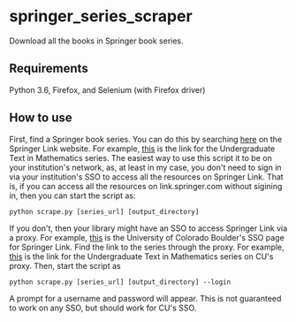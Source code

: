 # springer_series_scraper

Download all the books in Springer book series. 

## Requirements

Python 3.6, Firefox, and Selenium (with Firefox driver)

## How to use

First, find a Springer book series. You can do this by searching 
[here](https://link.springer.com/search?query=&facet-content-type=%22BookSeries%22) on the Springer Link
website. For example, [this](https://link.springer.com/search?facet-series=%22666%22&facet-content-type=%22Book%22)
is the link for the Undergraduate Text in Mathematics series.
The easiest way to use this script it to be on your institution's network, as, at least in my case,
you don't need to sign in via your institution's SSO to access all the resources on Springer Link. That is,
if you can access all the resources on link.springer.com without sigining in, then you can start the script 
as:

    python scrape.py [series_url] [output_directory]

If you don't, then your library might have an SSO to access Springer Link via a proxy. For 
example, [this](https://libguides.colorado.edu/25295783) is the University of Colorado Boulder's SSO page 
for Springer Link. Find the link to the series through the proxy. For example, [this](https://link-springer-com.colorado.idm.oclc.org/search?facet-series=%22666%22&facet-content-type=%22Book%22)
is the link for the Undergraduate Text in Mathematics series on CU's proxy. Then, start the script as 

    python scrape.py [series_url] [output_directory] --login

A prompt for a username and password will appear. This is not guaranteed to work on any SSO, but should 
work for CU's SSO.
